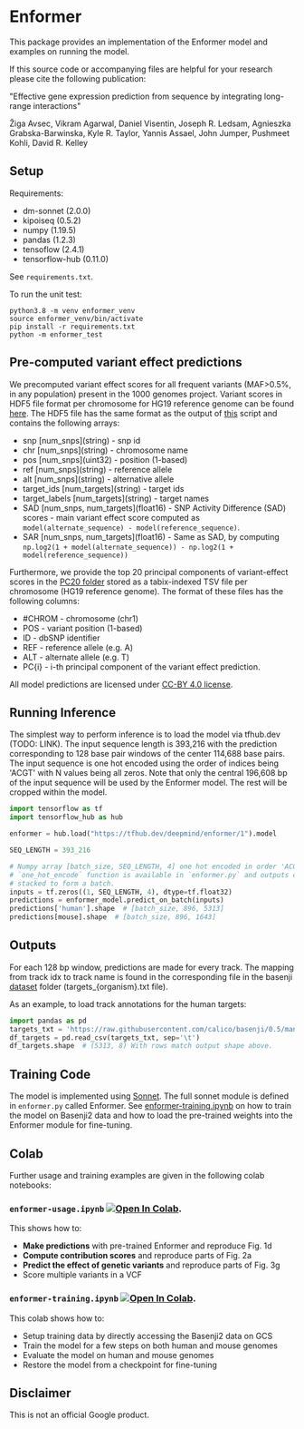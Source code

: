 # Enformer

This package provides an implementation of the Enformer model and examples on
running the model.

If this source code or accompanying files are helpful for your research please
cite the following publication:

"Effective gene expression prediction from sequence by integrating long-range
interactions"

Žiga Avsec, Vikram Agarwal, Daniel Visentin, Joseph R. Ledsam,
Agnieszka Grabska-Barwinska, Kyle R. Taylor, Yannis Assael, John Jumper,
Pushmeet Kohli, David R. Kelley

## Setup

Requirements:

*   dm-sonnet (2.0.0)
*   kipoiseq (0.5.2)
*   numpy (1.19.5)
*   pandas (1.2.3)
*   tensoflow (2.4.1)
*   tensorflow-hub (0.11.0)

See `requirements.txt`.

To run the unit test:

```shell
python3.8 -m venv enformer_venv
source enformer_venv/bin/activate
pip install -r requirements.txt
python -m enformer_test
```

## Pre-computed variant effect predictions

We precomputed variant effect scores for all frequent variants (MAF>0.5%, in any
population) present in the 1000 genomes project. Variant scores in HDF5 file
format per chromosome for HG19 reference genome can be found
[here](https://console.cloud.google.com/storage/browser/dm-enformer/variant-scores/1000-genomes/enformer).
The HDF5 file has the same format as the output of
[this](https://github.com/calico/basenji/blob/738321c85f8925ae6ac318a6cd4901a42ea6bc3f/bin/basenji_sad.py#L264)
script and contains the following arrays:

*   snp \[num_snps](string) - snp id
*   chr \[num_snps](string) - chromosome name
*   pos \[num_snps](uint32) - position (1-based)
*   ref \[num_snps](string) - reference allele
*   alt \[num_snps](string) - alternative allele
*   target_ids \[num_targets](string) - target ids
*   target_labels \[num_targets](string) - target names
*   SAD \[num_snps, num_targets](float16) - SNP Activity Difference (SAD)
    scores - main variant effect score computed as `model(alternate_sequence) -
    model(reference_sequence)`.
*   SAR \[num_snps, num_targets](float16) - Same as SAD, by computing
    `np.log2(1 + model(alternate_sequence)) - np.log2(1 +
    model(reference_sequence))`

Furthermore, we provide the top 20 principal components of variant-effect scores
in the [PC20 folder](https://console.cloud.google.com/storage/browser/dm-enformer/variant-scores/1000-genomes/enformer/PC20)
stored as a tabix-indexed TSV file per chromosome (HG19 reference
genome). The format of these files has the following columns:

*   #CHROM - chromosome (chr1)
*   POS - variant position (1-based)
*   ID - dbSNP identifier
*   REF - reference allele (e.g. A)
*   ALT - alternate allele (e.g. T)
*   PC{i} - i-th principal component of the variant effect prediction.

All model predictions are licensed under
[CC-BY 4.0 license](https://creativecommons.org/licenses/by/4.0/).

## Running Inference

The simplest way to perform inference is to load the model via tfhub.dev (TODO:
LINK). The input sequence length is 393,216 with the prediction corresponding to
128 base pair windows of the center 114,688 base pairs. The input sequence is
one hot encoded using the order of indices being 'ACGT' with N values being all
zeros. Note that only the central 196,608 bp of the input sequence will be used
by the Enformer model. The rest will be cropped within the model.

```python
import tensorflow as tf
import tensorflow_hub as hub

enformer = hub.load("https://tfhub.dev/deepmind/enformer/1").model

SEQ_LENGTH = 393_216

# Numpy array [batch_size, SEQ_LENGTH, 4] one hot encoded in order 'ACGT'. The
# `one_hot_encode` function is available in `enformer.py` and outputs can be
# stacked to form a batch.
inputs = tf.zeros((1, SEQ_LENGTH, 4), dtype=tf.float32)
predictions = enformer_model.predict_on_batch(inputs)
predictions['human'].shape  # [batch_size, 896, 5313]
predictions[mouse].shape  # [batch_size, 896, 1643]
```

## Outputs

For each 128 bp window, predictions are made for every track. The mapping from
track idx to track name is found in the corresponding file in the basenji
[dataset](https://github.com/calico/basenji/tree/master/manuscripts/cross2020)
folder (targets_{organism}.txt file).

As an example, to load track annotations for the human targets:

```python
import pandas as pd
targets_txt = 'https://raw.githubusercontent.com/calico/basenji/0.5/manuscripts/cross2020/targets_human.txt'
df_targets = pd.read_csv(targets_txt, sep='\t')
df_targets.shape  # (5313, 8) With rows match output shape above.
```

## Training Code

The model is implemented using [Sonnet](https://github.com/deepmind/sonnet). The
full sonnet module is defined in `enformer.py` called Enformer. See
[enformer-training.ipynb](https://colab.research.google.com/github/deepmind/deepmind_research/blob/master/enformer/enformer-training.ipynb)
on how to train the model on Basenji2 data and how to load the pre-trained
weights into the Enformer module for fine-tuning.

## Colab

Further usage and training examples are given in the following colab notebooks:

### `enformer-usage.ipynb` [![Open In Colab](https://colab.research.google.com/assets/colab-badge.svg)](https://colab.research.google.com/github/deepmind/deepmind_research/blob/master/enformer/enformer-usage.ipynb).

This shows how to:

*   **Make predictions** with pre-trained Enformer and reproduce Fig. 1d
*   **Compute contribution scores** and reproduce parts of Fig. 2a
*   **Predict the effect of genetic variants** and reproduce parts of Fig. 3g
*   Score multiple variants in a VCF

### `enformer-training.ipynb` [![Open In Colab](https://colab.research.google.com/assets/colab-badge.svg)](https://colab.research.google.com/github/deepmind/deepmind_research/blob/master/enformer/enformer-training.ipynb).

This colab shows how to:

* Setup training data by directly accessing the Basenji2 data on GCS
* Train the model for a few steps on both human and mouse genomes
* Evaluate the model on human and mouse genomes
* Restore the model from a checkpoint for fine-tuning

## Disclaimer

This is not an official Google product.

